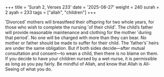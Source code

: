 +++
title = 'Surah 2, Verses 233'
date = '2025-08-27'
weight = 240
surah = 2
ayah = 233
tags = ["allah", "children"]
+++

˹Divorced˺ mothers will breastfeed their offspring for two whole years, for those who wish to complete the nursing ˹of their child˺. The child’s father will provide reasonable maintenance and clothing for the mother ˹during that period˺. No one will be charged with more than they can bear. No mother or father should be made to suffer for their child. The ˹father’s˺ heirs are under the same obligation. But if both sides decide—after mutual consultation and consent—to wean a child, then there is no blame on them. If you decide to have your children nursed by a wet-nurse, it is permissible as long as you pay fairly. Be mindful of Allah, and know that Allah is All-Seeing of what you do.
